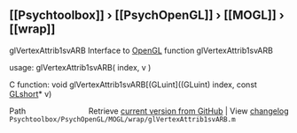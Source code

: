 ## [[Psychtoolbox]] &#8250; [[PsychOpenGL]] &#8250; [[MOGL]] &#8250; [[wrap]]

glVertexAttrib1svARB  Interface to [OpenGL](OpenGL) function glVertexAttrib1svARB  
  
usage:  glVertexAttrib1svARB( index, v )  
  
C function:  void glVertexAttrib1svARB[(GLuint]((GLuint) index, const [GLshort](GLshort)\* v)  




<div class="code_header" style="text-align:right;">
  <span style="float:left;">Path&nbsp;&nbsp;</span> <span class="counter">Retrieve <a href=
  "https://raw.github.com/Psychtoolbox-3/Psychtoolbox-3/beta/Psychtoolbox/PsychOpenGL/MOGL/wrap/glVertexAttrib1svARB.m">current version from GitHub</a> | View <a href=
  "https://github.com/Psychtoolbox-3/Psychtoolbox-3/commits/beta/Psychtoolbox/PsychOpenGL/MOGL/wrap/glVertexAttrib1svARB.m">changelog</a></span>
</div>
<div class="code">
  <code>Psychtoolbox/PsychOpenGL/MOGL/wrap/glVertexAttrib1svARB.m</code>
</div>

